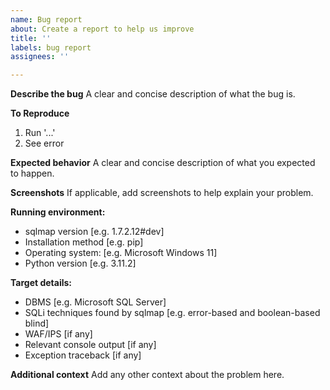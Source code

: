 ```yaml
---
name: Bug report
about: Create a report to help us improve
title: ''
labels: bug report
assignees: ''

---
```


**Describe the bug**
A clear and concise description of what the bug is.

**To Reproduce**
1. Run '...'
2. See error

**Expected behavior**
A clear and concise description of what you expected to happen.

**Screenshots**
If applicable, add screenshots to help explain your problem.

**Running environment:**
 - sqlmap version [e.g. 1.7.2.12#dev]
 - Installation method [e.g. pip]
 - Operating system: [e.g. Microsoft Windows 11]
 - Python version [e.g. 3.11.2]

**Target details:**
 - DBMS [e.g. Microsoft SQL Server]
 - SQLi techniques found by sqlmap [e.g. error-based and boolean-based blind]
 - WAF/IPS [if any]
 - Relevant console output [if any]
 - Exception traceback [if any]

**Additional context**
Add any other context about the problem here.

